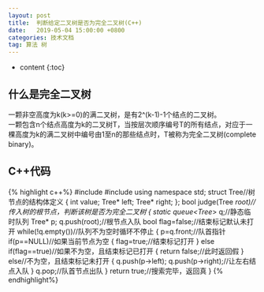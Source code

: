 ```yaml
---
layout: post
title:  判断给定二叉树是否为完全二叉树(C++)
date:   2019-05-04 15:00:00 +0800
categories: 技术文档
tag: 算法 树
---
```


* content
{:toc}


什么是完全二叉树
-------------------------------------
一颗非空高度为k(k>=0)的满二叉树，是有2^(k-1)-1个结点的二叉树。   
一颗包含n个结点高度为k的二叉树T，当按层次顺序编号T的所有结点，对应于一棵高度为k的满二叉树中编号由1至n的那些结点时，T被称为完全二叉树(complete binary)。  

C++代码
-------------------------------------

{% highlight c++%}
#include<iostream>
#include<queue>
using namespace std;
struct Tree//树节点的结构体定义
{
    int value;
    Tree* left;
    Tree* right;
};
bool judge(Tree *root)//传入树的根节点，判断该树是否为完全二叉树
{
    static queue<Tree*> q;//静态临时队列
    Tree* p;
    q.push(root);//根节点入队
    bool flag=false;//结束标记默认未打开
    while(!q.empty())//队列不为空时循环不停止
    {
        p=q.front;//队首指针
        if(p==NULL)//如果当前节点为空
        {
            flag=true;//结束标记打开
        }
        else if(flag==true)//如果不为空，且结束标记已打开
        {
            return false;//此时返回假
        }
        else//不为空，且结束标记未打开
        {
            q.push(p->left);
            q.push(p->right);//让左右结点入队
        }
        q.pop;//队首节点出队
    }
    return true;//搜索完毕，返回真
}
{% endhighlight%}
